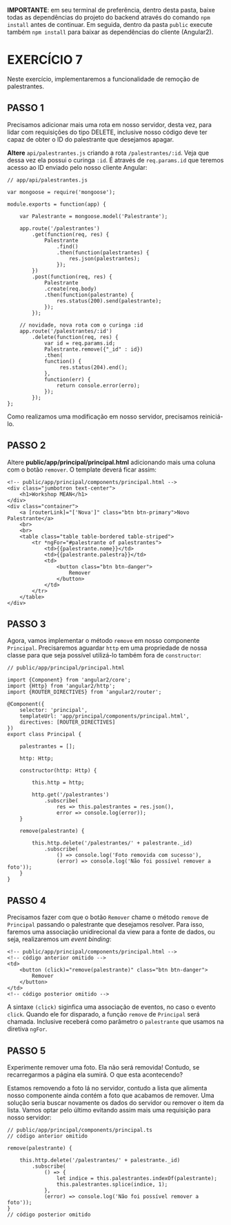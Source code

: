 **IMPORTANTE**: em seu terminal de preferência, dentro desta pasta, baixe todas as dependências do projeto do backend através do comando `npm install` antes de continuar. Em seguida, dentro da pasta `public` execute também `npm install` para baixar as dependências do cliente (Angular2).

# EXERCÍCIO 7

Neste exercício, implementaremos a funcionalidade de remoção de palestrantes.

## PASSO 1

Precisamos adicionar mais uma rota em nosso servidor, desta vez, para lidar com requisições do tipo DELETE, inclusive nosso código deve ter capaz de obter o ID do palestrante que desejamos apagar.

**Altere** `api/palestrantes.js` criando a rota `/palestrantes/:id`. Veja que dessa vez ela possui o curinga `:id`. É através de `req.params.id` que teremos acesso ao ID enviado pelo nosso cliente Angular: 

```
// app/api/palestrantes.js

var mongoose = require('mongoose');

module.exports = function(app) {
    
    var Palestrante = mongoose.model('Palestrante');
    
    app.route('/palestrantes')
        .get(function(req, res) {
            Palestrante
                .find()
                .then(function(palestrantes) {
                    res.json(palestrantes);     
                });
        })
        .post(function(req, res) {
            Palestrante
            .create(req.body)
            .then(function(palestrante) {
                res.status(200).send(palestrante);
            });
        });
    
    // novidade, nova rota com o curinga :id
    app.route('/palestrantes/:id')
        .delete(function(req, res) {
            var id = req.params.id;
            Palestrante.remove({"_id" : id})
            .then(
            function() {
                 res.status(204).end(); 
            }, 
            function(err) {
                return console.error(erro);
            });
        });
};
```

Como realizamos uma modificação em nosso servidor, precisamos reiniciá-lo.



## PASSO 2

Altere **public/app/principal/principal.html** adicionando mais uma coluna com o botão `remover`. O template deverá ficar assim:

```
<!-- public/app/principal/components/principal.html -->
<div class="jumbotron text-center">
    <h1>Workshop MEAN</h1>
</div>
<div class="container">
    <a [routerLink]="['Nova']" class="btn btn-primary">Novo Palestrante</a>
    <br>
    <br>
    <table class="table table-bordered table-striped">
        <tr *ngFor="#palestrante of palestrantes">
            <td>{{palestrante.nome}}</td>
            <td>{{palestrante.palestra}}</td>
            <td>
                <button class="btn btn-danger">
                    Remover
                </button>
            </td>
        </tr>
    </table>
</div>
```

## PASSO 3

Agora, vamos implementar o método `remove` em nosso componente `Principal`. Precisaremos aguardar `http` em uma propriedade de nossa classe para que seja possível utilizá-lo também fora de `constructor`:

```
// public/app/principal/principal.html 

import {Component} from 'angular2/core';
import {Http} from 'angular2/http';
import {ROUTER_DIRECTIVES} from 'angular2/router';

@Component({
    selector: 'principal',
    templateUrl: 'app/principal/components/principal.html',
    directives: [ROUTER_DIRECTIVES]
})
export class Principal {
    
    palestrantes = [];
    
    http: Http;
    
    constructor(http: Http) {
        
        this.http = http;
        
        http.get('/palestrantes')
            .subscribe(
                res => this.palestrantes = res.json(),
                error => console.log(error));        
    }

    remove(palestrante) {

        this.http.delete('/palestrantes/' + palestrante._id)
            .subscribe(
                () => console.log('Foto removida com sucesso'),
                (error) => console.log('Não foi possível remover a foto'));
    }
}
```


## PASSO 4

Precisamos fazer com que o botão `Remover` chame o método `remove` de `Principal` passando o palestrante que desejamos resolver. Para isso, faremos uma associação unidirecional da view para a fonte de dados, ou seja, realizaremos um *event binding*:

```
<!-- public/app/principal/components/principal.html -->
<!-- código anterior omitido -->
<td>
    <button (click)="remove(palestrante)" class="btn btn-danger">
        Remover
    </button>
</td>
<!-- código posterior omitido -->
```

A sintaxe `(click)` siginfica uma associação de eventos, no caso o evento `click`. Quando ele for disparado, a função `remove` de `Principal` será chamada. Inclusive receberá como parâmetro o `palestrante` que usamos na diretiva `ngFor`. 

## PASSO 5 

Experimente remover uma foto. Ela não será removida! Contudo, se recarregarmos a página ela sumirá. O que esta acontecendo?

Estamos removendo a foto lá no servidor, contudo a lista que alimenta nosso componente ainda contém a foto que acabamos de remover. Uma solução seria buscar novamente os dados do servidor ou remover o item da lista. Vamos optar pelo último evitando assim mais uma requisição para nosso servidor:

```
// public/app/principal/components/principal.ts
// código anterior omitido

remove(palestrante) {

    this.http.delete('/palestrantes/' + palestrante._id)
        .subscribe(
            () => {
                let indice = this.palestrantes.indexOf(palestrante);
                this.palestrantes.splice(indice, 1);
            },
            (error) => console.log('Não foi possível remover a foto'));
}
// código posterior omitido
```
